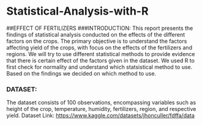 # Statistical-Analysis-with-R
##EFFECT OF FERTILIZERS
###INTRODUCTION: 
This report presents the findings of statistical analysis conducted on the effects of the different factors on the crops. The primary objective is to understand the factors affecting yield of the crops, with focus on the effects of the fertilizers and regions. We will try to use different statistical methods to provide evidence that there is certain effect of the factors given in the dataset.
We used R to first check for normality and understand which statsistical method to use. Based on the findings we decided on which method to use. 

### DATASET: 
The dataset consists of 100 observations, encompassing variables such as height of the crop, temperature, humidity, fertilizers, region, and respective yield.
Dataset Link: https://www.kaggle.com/datasets/jhonculler/fdffa/data


